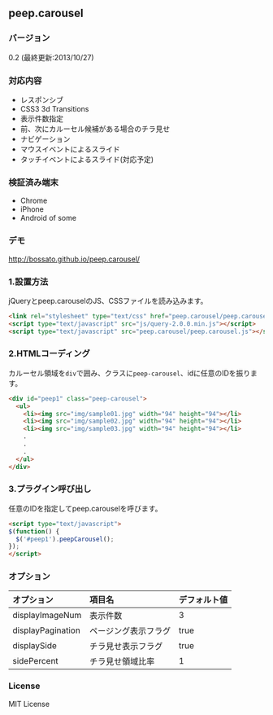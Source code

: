 ## peep.carousel

### バージョン

0.2 (最終更新:2013/10/27)

### 対応内容

* レスポンシブ
* CSS3 3d Transitions
* 表示件数指定
* 前、次にカルーセル候補がある場合のチラ見せ
* ナビゲーション
* マウスイベントによるスライド
* タッチイベントによるスライド(対応予定)

### 検証済み端末

* Chrome
* iPhone
* Android of some

### デモ

http://bossato.github.io/peep.carousel/

### 1.設置方法

jQueryとpeep.carouselのJS、CSSファイルを読み込みます。

```html
<link rel="stylesheet" type="text/css" href="peep.carousel/peep.carousel.css">
<script type="text/javascript" src="js/query-2.0.0.min.js"></script>
<script type="text/javascript" src="peep.carousel/peep.carousel.js"></script>
```

### 2.HTMLコーディング

カルーセル領域を`div`で囲み、クラスに`peep-carousel`、idに任意のIDを振ります。

```html
<div id="peep1" class="peep-carousel">
  <ul>
    <li><img src="img/sample01.jpg" width="94" height="94"></li>
    <li><img src="img/sample02.jpg" width="94" height="94"></li>
    <li><img src="img/sample03.jpg" width="94" height="94"></li>
    .
    .
    .
  </ul>
</div>  
``` 

### 3.プラグイン呼び出し

任意のIDを指定してpeep.carouselを呼びます。 

```html
<script type="text/javascript">
$(function() {
  $('#peep1').peepCarousel();
}); 
</script>
```

### オプション

| オプション | 項目名 | デフォルト値 |
|:------|:------|:------|
| displayImageNum | 表示件数 | 3 |
| displayPagination | ページング表示フラグ | true |
| displaySide | チラ見せ表示フラグ | true |
| sidePercent | チラ見せ領域比率 | 1 |

### License

MIT License
